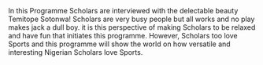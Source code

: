 <!DOCTYPE html>
 <html>
 <head>
 <meta charset="utf-8">
 	<title>Scholars and Sports Programme with Temitope Sotonwa</title>
 </head>
 <body>
 In this Programme Scholars are interviewed with the delectable beauty Temitope Sotonwa! Scholars are very busy people but all works and no play makes jack a dull boy. it is this perspective of making Scholars to be relaxed and have fun that initiates this programme. However, Scholars too love Sports and this programme will show the world on how versatile and interesting Nigerian Scholars love Sports.
  </body>
 </html> 
